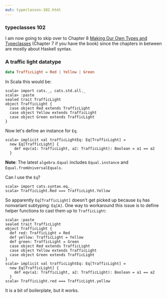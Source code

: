 ```yaml
---
out: typeclasses-102.html
---
```


  [tt]: http://learnyouahaskell.com/types-and-typeclasses
  [moott]: http://learnyouahaskell.com/making-our-own-types-and-typeclasses

### typeclasses 102

I am now going to skip over to Chapter 8 [Making Our Own Types and Typeclasses][moott] (Chapter 7 if you have the book) since the chapters in between are mostly about Haskell syntax.

### A traffic light datatype

```haskell
data TrafficLight = Red | Yellow | Green
```

In Scala this would be:

```console:new
scala> import cats._, cats.std.all._
scala> :paste
sealed trait TrafficLight
object TrafficLight {
  case object Red extends TrafficLight
  case object Yellow extends TrafficLight
  case object Green extends TrafficLight
}
```

Now let's define an instance for `Eq`.

```console
scala> implicit val trafficLightEq: Eq[TrafficLight] =
  new Eq[TrafficLight] {
    def eqv(a1: TrafficLight, a2: TrafficLight): Boolean = a1 == a2
  }
```

**Note**: The latest `algebra.Equal` includes `Equal.instance` and `Equal.fromUniversalEquals`.

Can I use the `Eq`?

```console:error
scala> import cats.syntax.eq._
scala> TrafficLight.Red === TrafficLight.Yellow
```

So apparently `Eq[TrafficLight]` doesn't get picked up because `Eq` has nonvariant subtyping: `Eq[A]`.
One way to workaround this issue is to define helper functions to cast them up to `TrafficLight`:

```console
scala> :paste
sealed trait TrafficLight
object TrafficLight {
  def red: TrafficLight = Red
  def yellow: TrafficLight = Yellow
  def green: TrafficLight = Green
  case object Red extends TrafficLight
  case object Yellow extends TrafficLight
  case object Green extends TrafficLight
}
scala> implicit val trafficLightEq: Eq[TrafficLight] =
  new Eq[TrafficLight] {
    def eqv(a1: TrafficLight, a2: TrafficLight): Boolean = a1 == a2
  }
scala> TrafficLight.red === TrafficLight.yellow
```

It is a bit of boilerplate, but it works.
